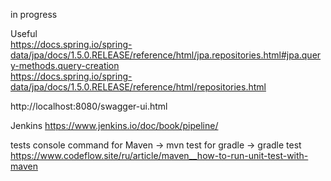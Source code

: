 in progress   
    
Useful    
https://docs.spring.io/spring-data/jpa/docs/1.5.0.RELEASE/reference/html/jpa.repositories.html#jpa.query-methods.query-creation    
https://docs.spring.io/spring-data/jpa/docs/1.5.0.RELEASE/reference/html/repositories.html

http://localhost:8080/swagger-ui.html

Jenkins
https://www.jenkins.io/doc/book/pipeline/

tests
console command for Maven -> mvn test
for gradle -> gradle test
https://www.codeflow.site/ru/article/maven__how-to-run-unit-test-with-maven